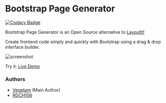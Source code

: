 Bootstrap Page Generator
======================

[![Codacy Badge](https://www.codacy.com/project/badge/970393072b7c492c87e5ddb3ff0bfa32)](https://www.codacy.com/app/francesco-malagrino/BootstrapPageGenerator)

Bootstrap Page Generator is an Open Source alternative to [LayoutIt!](http://www.layoutit.com/)

Create frontend code simply and quickly with Bootstrap using a drag & drop interface builder.

![screenshot](https://cloud.githubusercontent.com/assets/1483414/18440053/f5c2e120-7907-11e6-9770-d10ac5082959.PNG)

Try it: [Live Demo](https://cdn.rawgit.com/Vegetam/BootstrapPageGenerator/master/index.html)

### Authors

  * [Vegetam](https://github.com/Vegetam) (Main Author)
  * [RDCH106](https://github.com/RDCH106)
